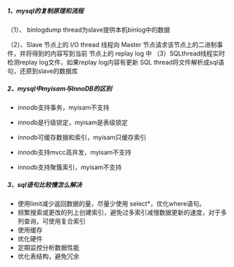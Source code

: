 ##### 1、mysql的复制原理和流程

（1）、 binlogdump thread为slave提供本机binlog中的数据

（2）、Slave 节点上的 I/O thread 线程向 Master 节点请求该节点上的二进制事件，并将得到的内容写到当前 节点上的 replay log 中 （3）SQLthread线程实时检测replay log文件，如果replay log内容有更新  SQL thread将文件解析成sql语句，还原到slave的数据库 

##### 2、mysql中myisam与InnoDB的区别

- innodb支持事务，myisam不支持

- innodb是行级锁定，myisam是表级锁定

- innodb可缓存数据和索引，myisam只缓存索引

- innodb支持mvcc高并发，myisam不支持

- innodb支持聚簇索引，myisam不支持

  

##### 3、sql语句比较慢怎么解决

- 使用limit减少返回数据的量，尽量少使用 select*，优化where语句。
- 频繁搜索或更改的列上创建索引，避免过多索引减慢数据更新的速度，对于多列查询，可使用复合索引
- 使用缓存
- 优化硬件
- 定期监控分析数据性能
- 优化表结构，避免冗余

